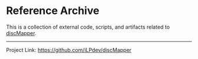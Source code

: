 # Reference Archive

This is a collection of external code, scripts, and artifacts related to [discMapper](https://github.com/iLPdev/discMapper).

----
Project Link: https://github.com/iLPdev/discMapper
